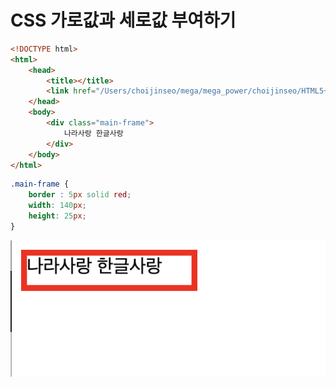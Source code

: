 # CSS 가로값과 세로값 부여하기

```html
<!DOCTYPE html>
<html>
    <head>
        <title></title>
        <link href="/Users/choijinseo/mega/mega_power/choijinseo/HTML5+CSS/CSS 가로 세로.css" rel="stylesheet">
    </head>
    <body>
        <div class="main-frame">
            나라사랑 한글사랑
        </div>
    </body>
</html>
```

```css
.main-frame {
    border : 5px solid red;
    width: 140px;
    height: 25px;
}
```
<img src="CSS 가로 세로.png">